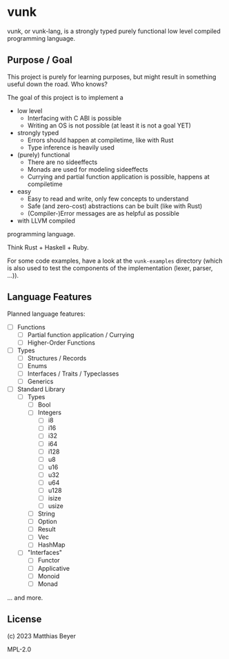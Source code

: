 # vunk

vunk, or vunk-lang, is a strongly typed purely functional low level compiled
programming language.


## Purpose / Goal

This project is purely for learning purposes, but might result in something
useful down the road. Who knows?

The goal of this project is to implement a

* low level
    * Interfacing with C ABI is possible
    * Writing an OS is not possible (at least it is not a goal YET)
* strongly typed
    * Errors should happen at compiletime, like with Rust
    * Type inference is heavily used
* (purely) functional
    * There are no sideeffects
    * Monads are used for modeling sideeffects
    * Currying and partial function application is possible, happens at
        compiletime
* easy
    * Easy to read and write, only few concepts to understand
    * Safe (and zero-cost) abstractions can be built (like with Rust)
    * (Compiler-)Error messages are as helpful as possible
* with LLVM compiled

programming language.

Think Rust + Haskell + Ruby.

For some code examples, have a look at the `vunk-examples` directory (which is
also used to test the components of the implementation (lexer, parser, ...)).

## Language Features

Planned language features:

* [ ] Functions
    * [ ] Partial function application / Currying
    * [ ] Higher-Order Functions
* [ ] Types
    * [ ] Structures / Records
    * [ ] Enums
    * [ ] Interfaces / Traits / Typeclasses
    * [ ] Generics
* [ ] Standard Library
    * [ ] Types
        * [ ] Bool
        * [ ] Integers
            * [ ] i8
            * [ ] i16
            * [ ] i32
            * [ ] i64
            * [ ] i128
            * [ ] u8
            * [ ] u16
            * [ ] u32
            * [ ] u64
            * [ ] u128
            * [ ] isize
            * [ ] usize
        * [ ] String
        * [ ] Option
        * [ ] Result
        * [ ] Vec
        * [ ] HashMap
    * [ ] "Interfaces"
        * [ ] Functor
        * [ ] Applicative
        * [ ] Monoid
        * [ ] Monad

... and more.

## License

(c) 2023 Matthias Beyer

MPL-2.0

